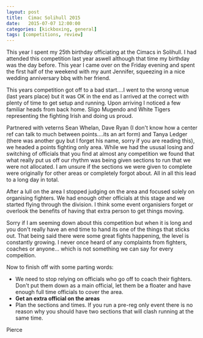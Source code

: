 ```yaml
---
layout: post
title:  Cimac Solihull 2015
date:   2015-07-07 12:00:00
categories: [kickboxing, general]
tags: [competitions, review]
---
```


This year I spent my 25th birthday officiating at the Cimacs in Solihull. I had attended this competition last year aswell although that time my birthday was the day before. This year I came over on the Friday evening and spent the first half of the weekend with my aunt Jennifer, squeezing in a nice wedding anniversary bbq with her friend.

This years competition got off to a bad start....I went to the wrong venue (last years place) but it was OK in the end as I arrived at the correct with plenty of time to get setup and running. Upon arriving I noticed a few familiar heads from back home. Sligo Mugendo and White Tigers representing the fighting Irish and doing us proud. 

Partnered with veterns Sean Whelan, Dave Ryan (I don't know how a center ref can talk to much between points....its an art form) and Tanya Ledger (there was another guy but I forget his name, sorry if you are reading this), we headed a points fighting only area. While we had the ususal losing and switching of officials that you find at almost any competition we found that what really put us off our rhythm was being given sections to run that we were not allocated. I am unsure if the sections we were given to complete were originally for other areas or completely forgot about. All in all this lead to a long day in total.

After a lull on the area I stopped judging on the area and focused solely on organising fighters. We had enough other officials at this stage and we started flying through the division. I think some event organisiers forget or overlook the benefits of having that extra person to get things moving.

Sorry if I am seeming down about this competition but when it is long and you don't really have an end time to hand its one of the things that sticks out. That being said there were some great fights happening, the level is constantly growing. I never once heard of any complaints from fighters, coaches or anyone... which is not something we can say for every compeition.

Now to finish off with some parting words:

* We need to stop relying on officials who go off to coach their fighters. Don't put them down as a main official, let them be a floater and have enough full time officials to cover the area.
* **Get an extra official on the areas**
* Plan the sections and times. If you run a pre-reg only event there is no reason why you should have two sections that will clash running at the same time.

Pierce